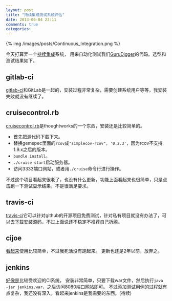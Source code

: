 ```yaml
---
layout: post
title: "持续集成测试系统评估"
date: 2013-06-04 23:11
comments: true
categories: 
---
```


{% img /images/posts/Continuous_Integration.png %}

今天打算弄一个[持续集成](http://en.wikipedia.org/wiki/Continuous_Integration)系统，
用来自动化测试我们[GuruDigger](http://gurudigger.com/)的代码。选型和测试结果如下。

## gitlab-ci

[gitlab-ci](http://gitlab.org/)和GitLab是一起的，安装过程非常复杂，需要创建系统用户等等，我安装失败就没有继续了。

## cruisecontrol.rb

[cruisecontrol.rb](https://github.com/thoughtworks/cruisecontrol.rb)是thoughtworks的一个东西，安装还是比较简单的。

- 首先把源代码下载下来。
- 替换gemspec里面的`rcov`成`"simplecov-rcov", '0.2.3'`，因为rcov不支持1.9.x之后的版本。
- `bundle install`。
- `./cruise start`启动服务器。
- 访问3333端口网站，或者用`./cruise`命令行进行操作。

不过这个项目看起来很老了，也没有什么更新，功能上面看起来也很简单，只是点击跑一下测试显示结果，不是很满足要求。

## travis-ci

[travis-ci](https://travis-ci.org)它可以针对github的开源项目免费测试，针对私有项目就没有办法了，可以去[下载安装源码](https://github.com/travis-ci/travis-ci)，不过上面说还不稳定不推荐自己折腾。

## cijoe

[看起来](https://github.com/defunkt/cijoe)使用比较简单，不过我死活没有跑起来。
更新也还是2年以前，放弃之。

## jenkins

[好像是](https://wiki.jenkins-ci.org/display/JENKINS/Meet+Jenkins)比较受欢迎的CI系统，
安装非常简单，只要下载war文件，然后执行`java -jar jenkins.war`，之后访问8080端口网站即可。
不过添加测试用例的过程就有点复杂，我还没有深入。看起来jenkins是我需要的东西。(待续)




